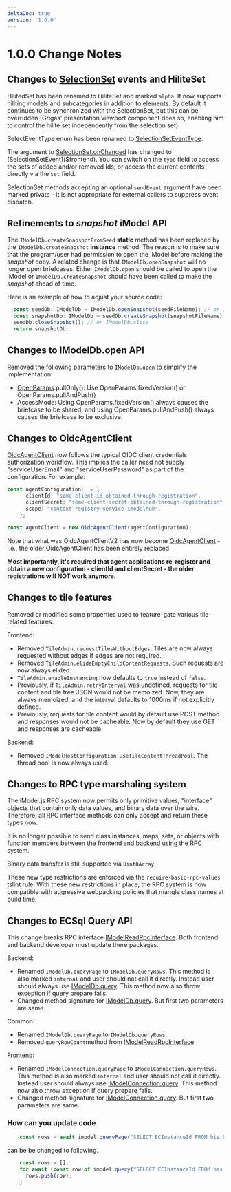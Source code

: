 ```yaml
---
deltaDoc: true
version: '1.0.0'
---
```

# 1.0.0 Change Notes

## Changes to [SelectionSet]($frontend) events and HiliteSet

HilitedSet has been renamed to HiliteSet and marked `alpha`. It now supports hiliting models and subcategories in addition to elements. By default it continues to be synchronized with the SelectionSet, but this can be overridden (Grigas' presentation viewport component does so, enabling him to control the hilite set independently from the selection set).

SelectEventType enum has been renamed to [SelectionSetEventType]($frontend).

The argument to [SelectionSet.onChanged]($frontend) has changed to [SelectionSetEvent]($frontend). You can switch on the `type` field to access the sets of added and/or removed Ids; or access the current contents directly via the `set` field.

SelectionSet methods accepting an optional `sendEvent` argument have been marked private - it is not appropriate for external callers to suppress event dispatch.

## Refinements to *snapshot* iModel API

The `IModelDb.createSnapshotFromSeed` **static** method has been replaced by the `IModelDb.createSnapshot` **instance** method.
The reason is to make sure that the program/user had permission to open the iModel before making the *snapshot* copy.
A related change is that `IModelDb.openSnapshot` will no longer open briefcases.
Either `IModelDb.open` should be called to open the iModel or `IModelDb.createSnapshot` should have been called to make the *snapshot* ahead of time.

Here is an example of how to adjust your source code:

```ts
  const seedDb: IModelDb = IModelDb.openSnapshot(seedFileName); // or IModelDb.open
  const snapshotDb: IModelDb = seedDb.createSnapshot(snapshotFileName);
  seedDb.closeSnapshot(); // or IModelDb.close
  return snapshotDb;
```

## Changes to IModelDb.open API

Removed the following parameters to `IModelDb.open` to simplify the implementation:

* [OpenParams]($backend).pullOnly(): Use OpenParams.fixedVersion() or OpenParams.pullAndPush()
* AccessMode: Using OpenParams.fixedVersion() always causes the briefcase to be shared, and using OpenParams.pullAndPush() always causes the briefcase to be exclusive.

## Changes to OidcAgentClient

[OidcAgentClient]($backend-itwin-client) now follows the typical OIDC client credentials authorization workflow. This implies the caller need not supply "serviceUserEmail" and "serviceUserPassword" as part of the configuration. For example:

```ts
const agentConfiguration:  = {
      clientId: "some-client-id-obtained-through-registration",
      clientSecret: "some-client-secret-obtained-through-registration",
      scope: "context-registry-service imodelhub",
    };

const agentClient = new OidcAgentClient(agentConfiguration);
```

Note that what was OidcAgentClientV2 has now become [OidcAgentClient]($backend-itwin-client) - i.e., the older OidcAgentClient has been entirely replaced.

**Most importantly, it's required that agent applications re-register and obtain a new configuration - clientId and clientSecret - the older registrations will NOT work anymore.**

## Changes to tile features

Removed or modified some properties used to feature-gate various tile-related features.

Frontend:

* Removed `TileAdmin.requestTilesWithoutEdges`. Tiles are now always requested without edges if edges are not required.
* Removed `TileAdmin.elideEmptyChildContentRequests`. Such requests are now always elided.
* `TileAdmin.enableInstancing` now defaults to `true` instead of `false`.
* Previously, if `TileAdmin.retryInterval` was undefined, requests for tile content and tile tree JSON would not be memoized. Now, they are always memoized, and the interval defaults to 1000ms if not explicitly defined.
* Previously, requests for tile content would by default use POST method and responses would not be cacheable. Now by default they use GET and responses are cacheable.

Backend:

* Removed `IModelHostConfiguration.useTileContentThreadPool`. The thread pool is now always used.

## Changes to RPC type marshaling system

The iModel.js RPC system now permits only primitive values, "interface" objects that contain only data values, and binary data over the wire. Therefore, all RPC interface methods can only accept and return these types now.

It is no longer possible to send class instances, maps, sets, or objects with function members between the frontend and backend using the RPC system.

Binary data transfer is still supported via `Uint8Array`.

These new type restrictions are enforced via the `require-basic-rpc-values` tslint rule. With these new restrictions in place, the RPC system is now compatible with aggressive webpacking policies that mangle class names at build time.

## Changes to ECSql Query API

This change breaks RPC interface [IModelReadRpcInterface]($common). Both frontend and backend developer must update there packages.

Backend:

* Renamed `IModelDb.queryPage` to `IModelDb.queryRows`. This method is also marked `internal` and user should not call it directly. Instead user should always use [IModelDb.query]($backend). This method now also throw exception if query prepare fails.
* Changed method signature for [IModelDb.query]($backend). But first two parameters are same.

Common:

* Renamed `IModelDb.queryPage` to `IModelDb.queryRows`.
* Removed `queryRowCount`method from [IModelReadRpcInterface]($common)

Frontend:

* Renamed `IModelConnection.queryPage` to `IModelConnection.queryRows`. This method is also marked `internal` and user should not call it directly. Instead user should always use [IModelConnection.query]($frontend). This method now also throw exception if query prepare fails.
* Changed method signature for [IModelConnection.query]($frontend). But first two parameters are same.

### How can you update code

```ts
    const rows = await imodel.queryPage("SELECT ECInstanceId FROM bis.Element LIMIT 1");
```

  can be be changed to following.

```ts
    const rows = [];
    for await (const row of imodel.query("SELECT ECInstanceId FROM bis.Element LIMIT 1")) {
      rows.push(row);
    }
```
